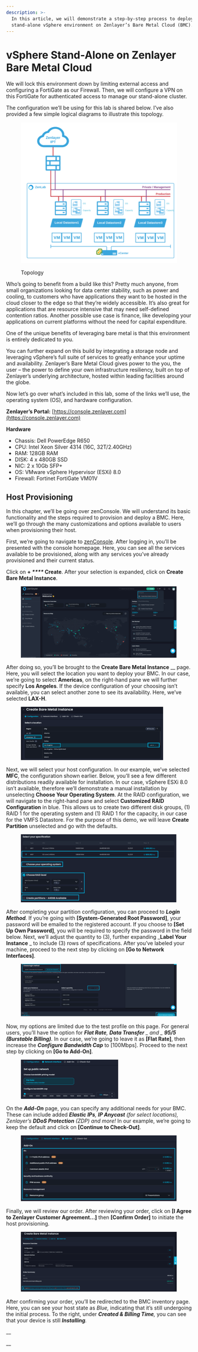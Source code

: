 ```yaml
---
description: >-
  In this article, we will demonstrate a step-by-step process to deploy a
  stand-alone vSphere environment on Zenlayer’s Bare Metal Cloud (BMC).
---
```


# vSphere Stand-Alone on Zenlayer Bare Metal Cloud

We will lock this environment down by limiting external access and configuring a FortiGate as our Firewall. Then, we will configure a VPN on this FortiGate for authenticated access to manage our stand-alone cluster.

The configuration we’ll be using for this lab is shared below. I’ve also provided a few simple logical diagrams to illustrate this topology.&#x20;

<figure><img src="../../.gitbook/assets/图片 1.png" alt=""><figcaption><p>Topology</p></figcaption></figure>

Who’s going to benefit from a build like this? Pretty much anyone, from small organizations looking for data center stability, such as power and cooling, to customers who have applications they want to be hosted in the cloud closer to the edge so that they’re widely accessible. It’s also great for applications that are resource intensive that may need self-defined contention ratios. Another possible use case is finance, like developing your applications on current platforms without the need for capital expenditure.

One of the unique benefits of leveraging bare metal is that this environment is entirely dedicated to you.

You can further expand on this build by integrating a storage node and leveraging vSphere’s full suite of services to greatly enhance your uptime and availability. Zenlayer’s Bare Metal Cloud gives power to the you, the user – the power to define your own infrastructure resiliency, built on top of Zenlayer’s underlying architecture, hosted within leading facilities around the globe.

&#x20;

Now let’s go over what’s included in this lab, some of the links we’ll use, the operating system (OS), and hardware configuration.

**Zenlayer’s Portal:** [https://console.zenlayer.com](https://console.zenlayer.com)

**Hardware**

* Chassis: Dell PowerEdge R650
* CPU: Intel Xeon Silver 4314 (16C, 32T/2.40GHz)
* RAM: 128GB RAM
* DISK: 4 x 480GB SSD
* NIC: 2 x 10Gb SFP+
* OS: VMware vSphere Hypervisor (ESXi) 8.0
* Firewall: Fortinet FortiGate VM01V



## Host Provisioning

In this chapter, we’ll be going over zenConsole. We will understand its basic functionality and the steps required to provision and deploy a BMC. Here, we’ll go through the many customizations and options available to users when provisioning their host.

First, we’re going to navigate to [zenConsole](https://console.zenlayer.com). After logging in, you’ll be presented with the console homepage. Here, you can see all the services available to be provisioned, along with any services you’ve already provisioned and their current status.

Click on **+ **_****_** Create**. After your selection is expanded, click on **Create Bare Metal Instance**.

<figure><img src="../../.gitbook/assets/图片 1 (2).png" alt=""><figcaption></figcaption></figure>

After doing so, you’ll be brought to the **Create Bare Metal Instance** __ page. Here, you will select the location you want to deploy your BMC. In our case, we’re going to select **Americas**, on the right-hand pane we will further specify **Los Angeles**. If the device configuration of your choosing isn’t available, you can select another zone to see its availability. Here, we’ve selected **LAX-H**.

<figure><img src="../../.gitbook/assets/图片 1 (1).png" alt=""><figcaption></figcaption></figure>

Next, we will select your host configuration. In our example, we’ve selected **MFC**, the configuration shown earlier. Below, you’ll see a few different distributions readily available for installation. In our case, vSphere ESXi 8.0 isn’t available, therefore we’ll demonstrate a manual installation by unselecting **Choose Your Operating System**. At the RAID configuration, we will navigate to the right-hand pane and select **Customized RAID Configuration** in blue. This allows us to create two different disk groups, (1) RAID 1 for the operating system and (1) RAID 1 for the capacity, in our case for the VMFS Datastore. For the purpose of this demo, we will leave **Create Partition** unselected and go with the defaults.

<figure><img src="../../.gitbook/assets/2.png" alt=""><figcaption></figcaption></figure>

After completing your partition configuration, you can proceed to _**Login Method**._ If you’re going with **\[System-Generated Root Password]**, your password will be emailed to the registered account. If you choose to **\[Set Up Own Password]**, you will be required to specify the password in the field below. Next, we’ll adjust the quantity to (3), further expanding _**Label Your Instance** _ to include (3) rows of specifications. After you’ve labeled your machine, proceed to the next step by clicking on **\[Go to Network Interfaces]**.

<figure><img src="../../.gitbook/assets/3.png" alt=""><figcaption></figcaption></figure>

Now, my options are limited due to the test profile on this page. For general users, you’ll have the option for _**Flat Rate**, **Data Transfer** _ and _ **95/5 (Burstable Billing)**._ In our case, we’re going to leave it as **\[Flat Rate]**, then increase the _**Configure Bandwidth Cap**_ to \[100Mbps]. Proceed to the next step by clicking on **\[Go to Add-On]**.

<figure><img src="../../.gitbook/assets/4.png" alt=""><figcaption></figcaption></figure>

On the _**Add-On**_ page, you can specify any additional needs for your BMC. These can include added _**Elastic IPs**, **IP Anycast** (for select locations), Zenlayer’s **DDoS Protection** (ZDP) and more!_ In our example, we’re going to keep the default and click on **\[Continue to Check-Out]**.

<figure><img src="../../.gitbook/assets/5.png" alt=""><figcaption></figcaption></figure>

Finally, we will review our order. After reviewing your order, click on **\[I Agree to Zenlayer Customer Agreement…]** then **\[Confirm Order]** to initiate the host provisioning.

<figure><img src="../../.gitbook/assets/6.png" alt=""><figcaption></figcaption></figure>

After confirming your order, you’ll be redirected to the BMC inventory page. Here, you can see your host state as _Blue,_ indicating that it’s still undergoing the initial process. To the right, under _**Created & Billing Time**,_ you can see that your device is still _**Installing**._

__

__
